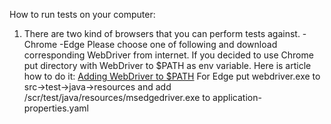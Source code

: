 How to run tests on your computer:

1) There are two kind of browsers that you can perform tests against.
   -Chrome
   -Edge
   Please choose one of following and download corresponding WebDriver from internet.
   If you decided to use Chrome put directory with WebDriver to $PATH as env variable. Here is article how to do it:
   [Adding WebDriver to $PATH](https://www.selenium.dev/documentation/en/webdriver/driver_requirements/)
   For Edge put webdriver.exe to src->test->java->resources and add /scr/test/java/resources/msedgedriver.exe to application-properties.yaml
